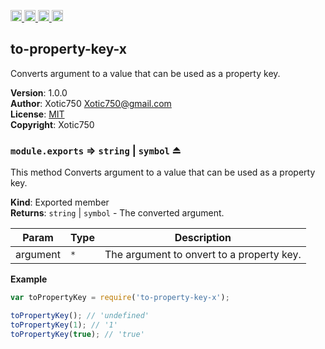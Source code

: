 <a href="https://travis-ci.org/Xotic750/to-property-key-x"
   title="Travis status">
<img
   src="https://travis-ci.org/Xotic750/to-property-key-x.svg?branch=master"
   alt="Travis status" height="18"/>
</a>
<a href="https://david-dm.org/Xotic750/to-property-key-x"
   title="Dependency status">
<img src="https://david-dm.org/Xotic750/to-property-key-x.svg"
   alt="Dependency status" height="18"/>
</a>
<a href="https://david-dm.org/Xotic750/to-property-key-x#info=devDependencies"
   title="devDependency status">
<img src="https://david-dm.org/Xotic750/to-property-key-x/dev-status.svg"
   alt="devDependency status" height="18"/>
</a>
<a href="https://badge.fury.io/js/to-property-key-x" title="npm version">
<img src="https://badge.fury.io/js/to-property-key-x.svg"
   alt="npm version" height="18"/>
</a>
<a name="module_to-property-key-x"></a>

## to-property-key-x
Converts argument to a value that can be used as a property key.

**Version**: 1.0.0  
**Author**: Xotic750 <Xotic750@gmail.com>  
**License**: [MIT](&lt;https://opensource.org/licenses/MIT&gt;)  
**Copyright**: Xotic750  
<a name="exp_module_to-property-key-x--module.exports"></a>

### `module.exports` ⇒ <code>string</code> \| <code>symbol</code> ⏏
This method Converts argument to a value that can be used as a property key.

**Kind**: Exported member  
**Returns**: <code>string</code> \| <code>symbol</code> - The converted argument.  

| Param | Type | Description |
| --- | --- | --- |
| argument | <code>\*</code> | The argument to onvert to a property key. |

**Example**  
```js
var toPropertyKey = require('to-property-key-x');

toPropertyKey(); // 'undefined'
toPropertyKey(1); // '1'
toPropertyKey(true); // 'true'
```
